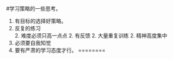 #学习策略的一些思考。

1.   有目标的选择好策略。
2.    反复的练习  
      2.  难度必须只高一点点
      2.  有反馈
      2.  大量重复训练
      2.  精神高度集中   
2.  必须要自我知觉
2.  要有严肃的学习态度才行。
========
